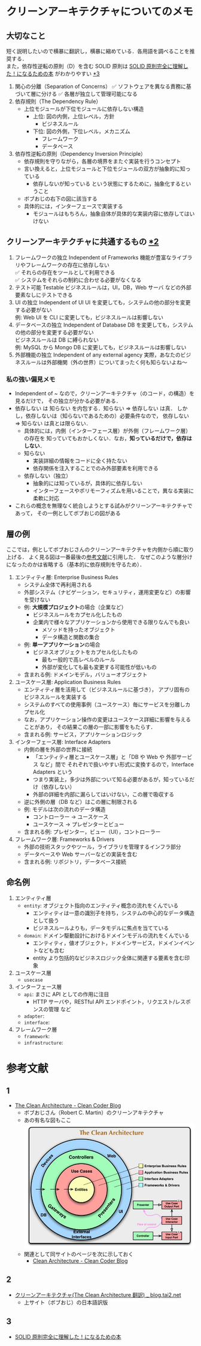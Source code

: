 # クリーンアーキテクチャについてのメモ

## 大切なこと

短く説明したいので横暴に翻訳し，横暴に縮めている．各用語を調べることを推奨する．  
また，依存性逆転の原則（D）を含む SOLID 原則は [SOLID 原則完全に理解した！になるための本](https://zenn.dev/nakurei/books/solid-principle-kanzen-rikai) がわかりやすい [\*3](#3)

1. 関心の分離（Separation of Concerns）
   ✅️ ソフトウェアを異なる責務に基づいて層に分ける
   ✅️ 各層が独立して管理可能になる
2. 依存規則（The Dependency Rule）
   - 上位モジュールが下位モジュールに依存しない構造
     - 上位: 図の内側，上位レベル，方針
       - ビジネスルール
     - 下位: 図の外側，下位レベル，メカニズム
       - フレームワーク
       - データベース
3. 依存性逆転の原則（Dependency Inversion Principle）
   - 依存規則を守りながら，各層の境界をまたぐ実装を行うコンセプト
   - 言い換えると，上位モジュールと下位モジュールの双方が抽象的に知っている
     - 依存しないが知っている という状態にするために，抽象化するということ
   - ボブおじの右下の図に該当する
   - 具体的には，インターフェースで実装する
     - モジュールはもちろん，抽象自体が具体的な実装内容に依存してはいけない

## クリーンアーキテクチャに共通するもの [\*2](#2)

1. フレームワークの独立 Independent of Frameworks
   機能が豊富なライブラリやフレームワークの存在に依存しない  
   ✅️ それらの存在をツールとして利用できる  
   ✅️ システムをそれらの制約に合わせる必要がなくなる
2. テスト可能 Testable
   ビジネスルールは，UI，DB，Web サーバ などの外部要素なしにテストできる
3. UI の独立 Independent of UI
   UI を変更しても，システムの他の部分を変更する必要がない  
   例: Web UI を CLI に変更しても，ビジネスルールは影響しない
4. データベースの独立 Independent of Database
   DB を変更しても，システムの他の部分を変更する必要がない  
   ビジネスルールは DB に縛られない  
   例: MySQL から Mongo DB に変更しても，ビジネスルールは影響しない
5. 外部機能の独立 Independent of any external agency
   実際，あなたのビジネスルールは外部機関（外の世界）についてまったく何も知らないよね～

### 私の強い偏見メモ

- Independent of ~ なので，クリーンアーキテクチャ（のコード，の構造）を見るだけで，
  その独立が分かる必要がある．
- 依存しない は 知らない を内包する．知らない ⇒ 依存しない は真．
  しかし，依存しないは（知らないであるための）必要条件なので，
  依存しない ⇒ 知らない は真とは限らない．
  - 具体的には，内側（インターフェース層）が外側（フレームワーク層）の存在を
    知っていてもおかしくない．なお，**知っているだけで，依存はしない**．
  - 知らない
    - 実装詳細の情報をコードに全く持たない
    - 依存関係を注入することでのみ外部要素を利用できる
  - 依存しない（独立）
    - 抽象的には知っているが，具体的に依存しない
    - インターフェースやポリモーフィズムを用いることで，異なる実装に柔軟に対応
- これらの概念を無理なく統合しようとする試みがクリーンアーキテクチャであって，
  その一例としてボブおじの図がある

## 層の例

ここでは，例としてボブおじさんのクリーンアーキテクチャを内側から順に取り上げる．
よく見る図は一番最後の[参考文献](#参考文献)に引用した．
なぜこのような層分けになったのかは省略する（基本的に依存規則を守るため）．

1. エンティティ層: Enterprise Business Rules
   - システム全体で再利用される
   - 外部システム（ナビゲーション，セキュリティ，運用変更など）の影響を受けない
   - 例: **大規模プロジェクト**の場合（企業など）
     - ビジネスルールをカプセル化したもの
     - 企業内で様々なアプリケーションから使用できる限りなんでも良い
       - メソッドを持ったオブジェクト
       - データ構造と関数の集合
   - 例: **単一アプリケーション**の場合
     - ビジネスオブジェクトをカプセル化したもの
       - 最も一般的で高レベルのルール
       - 外部が変化しても最も変更する可能性が低いもの
   - 含まれる例: ドメインモデル，バリューオブジェクト
2. ユースケース層: Application Business Rules
   - エンティティ層を活用して（ビジネスルールに基づき），
     アプリ固有のビジネスルールを実装する
   - システムのすべての使用事例（ユースケース）毎にサービスを分離しカプセル化
   - なお，アプリケーション操作の変更はユースケース詳細に影響を与えることがあり，
     その結果この層の一部に影響をもたらす．
   - 含まれる例: サービス，アプリケーションロジック
3. インターフェース層: Interface Adapters
   - 内側の層を外部の世界に接続
     - 「エンティティ層とユースケース層」と「DB や Web や 外部サービス など」間で
       それぞれで扱いやすい形式に変換するので，Interface Adapters という
     - つまり実装上，多少は外部について知る必要があるが，知っているだけ（依存しない）
     - 外部の詳細を内部に漏らしてはいけない，この層で吸収する
   - 逆に外側の層（DB など）はこの層に制限される
   - 例: モデルは次の流れのデータ構造
     - コントローラー -> ユースケース
     - ユースケース -> プレゼンターとビュー
   - 含まれる例: プレゼンター，ビュー（UI），コントローラー
4. フレームワーク層: Frameworks & Drivers
   - 外部の技術スタックやツール，ライブラリを管理するインフラ部分
   - データベースや Web サーバーなどの実装を含む
   - 含まれる例: リポジトリ，データベース接続

## 命名例

1. エンティティ層
   - `entity`: オブジェクト指向のエンティティ概念の流れをくんでいる
     - エンティティは一意の識別子を持ち，システムの中心的なデータ構造として扱う
     - ビジネスルールよりも，データモデルに焦点を当てている
   - `domain`: ドメイン駆動設計におけるドメインモデルの流れをくんでいる
     - エンティティ，値オブジェクト，ドメインサービス，ドメインイベントなども含む
     - entity より包括的なビジネスロジック全体に関連する要素を含む印象
2. ユースケース層
   - `usecase`
3. インターフェース層
   - `api`: まさに API としての作用に注目
     - HTTP サーバや，RESTful API エンドポイント，リクエスト/レスポンスの管理 など
   - `adapter`:
   - `interface`:
4. フレームワーク層
   - `framework`:
   - `infrastructure`:

# 参考文献

## 1

- [The Clean Architecture - Clean Coder Blog](https://blog.cleancoder.com/uncle-bob/2012/08/13/the-clean-architecture.html)
  - ボブおじさん（Robert C. Martin）のクリーンアキテクチャ
  - あの有名な図もここ
    ![ボブおじさんのクリーンアーキテクチャ図](./ボブおじさんのクリーンアーキテクチャ図.jpg)
  - 関連として同サイトのページを次に示しておく
    - [Clean Architecture - Clean Coder Blog](https://blog.cleancoder.com/uncle-bob/2011/11/22/Clean-Architecture.html)

## 2

- [クリーンアーキテクチャ(The Clean Architecture 翻訳) \_ blog.tai2.net](https://blog.tai2.net/the_clean_architecture.html)
  - 上サイト（ボブおじ）の日本語訳版

## 3

- [SOLID 原則完全に理解した！になるための本](https://zenn.dev/nakurei/books/solid-principle-kanzen-rikai)
